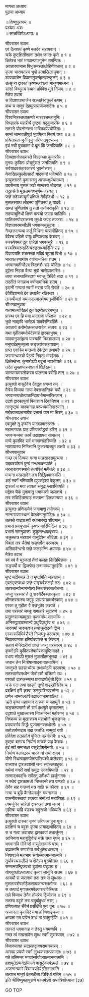 मागचा अध्याय  
पुढचा अध्याय  
  
॥ विष्णुपुराणम् ॥  
पञ्चमः अंशः  
॥ सप्तत्रिंशोऽध्यायः ॥  
  
श्रीपराशर उवाच  
एवं दैत्यवधं कृष्णे बलदेव सहायवान् ।  
चक्रे दुष्टक्षितीशानां तथैव जगतः कृते ॥ १ ॥  
क्षितेश्च भारं भगवान्फाल्गुनेन समन्वितः ।  
अवतारयामास विभुःसमस्ताक्षोहिणीवधात् ॥ २ ॥  
कृत्वा भारावतरणं भुवो हत्वाखिलान्नृपान् ।  
शापव्याजेन विप्राणामुपसंहृतवान्कुलम् ॥ ३ ॥  
उत्सृज्य द्वारकां कृष्णस्त्यक्त्वा मानुष्यमात्मनः ।  
सांशो विष्णुमयं स्थानं प्रविवेश मुने निजम् ॥ ४ ॥  
मैत्रेय उवाच  
स विप्रशापव्याजेन सञ्जह्रेस्वकुलं कथम् ।  
कथं च मानुषं देहमुत्ससर्जजनार्दनः ॥ ५ ॥  
श्रीपराशर उवाच  
विश्वमित्रस्तथाकण्वो नारदश्चमहामुनिः ।  
पिण्डारके महारीर्थे दृष्ट्वा यदुकुमारकैः ॥ ६ ॥  
ततस्ते यौवनोन्मत्ता भाविकार्यप्रचोदिताः ।  
साम्बं जाम्बवतीपुत्रं भूषयित्वा स्त्रियं यथा ॥ ७ ॥  
प्रश्रितास्तान्मुनीनूचुः प्रणिपातपुरःसरम् ।  
इयं स्त्री पुत्रकामा वै ब्रूत किं जनयिष्यति ॥ ८ ॥  
श्रीपराशर उवाच  
दिव्यज्ञानोपपन्नास्ते विप्रलब्धाः कुमारकैः ।  
मुनयः कुपिताः प्रोचुर्मुसलं जनयिष्यति ॥ ९ ॥  
सर्वयादवसंहारकारणं भुवनोत्तरम् ।  
येनाखिलकुलोत्सादौ यादवानां भविष्यति ॥ १० ॥  
इत्युक्तास्ते कुमारास्तु आचचक्षुर्यथातथम् ।  
उग्रसेनाय मुसलं जज्ञे साम्बस्य चोदरात् ॥ ११ ॥  
तदुग्रसेनो मुसलमयश्चूर्णमकारयत् ।  
जज्ञे तदेरकायूर्णं प्रक्षिप्तं तैर्महोदधौ ॥ १२ ॥  
मुसलस्याथ लोहस्य पूर्णितस्य तु यादवैः ।  
खण्डं चूर्णितशेषं तु ततो यत्तोमराकृति ॥ १३ ॥  
तदप्यम्बुनिधौ क्षिप्तं मत्स्यो जग्राह जालिभिः ।  
घातितस्योदरात्तस्य लुब्धो जग्रह तज्जराः ॥ १४ ॥  
विज्ञातपरमार्थोऽपि भगवान्मधुसूदनः ।  
नैच्छत्तदन्यथा कर्तुं विधिना यत्समीहितम् ॥ १५ ॥  
देवैश्च प्रहितो वायुः प्रणिपत्याह केशवम् ।  
रजस्येवमहं दूतः प्रहितो भगवन्सुरैः ॥ १६ ॥  
वस्वश्विमरुदादित्यरुद्रसाध्यादिभिः सह ।  
विज्ञापयति शक्रस्त्वां तदिदं श्रूयतां विभो ॥ १७ ॥  
भारावतरणार्थाय वर्षाणामधिकं शतम् ।  
भगवानवतीर्णोऽत्र त्रिदशशैः सह चोदितः ॥ १८ ॥  
दुर्वृत्ता निहता दैत्या भुवो भारोऽवतारितः ।  
त्वया सनाथास्त्रिदशा भवन्तु त्रिदिवे सदा ॥ १९ ॥  
तदतीतं जगन्नाथ वर्षाणामधिकं शतम् ।  
इदानीं गम्यतां स्वर्गो भवता यदि रोचते ॥ २० ॥  
देवैर्विज्ञाप्यते देव तथात्रैव रतिस्तव ।  
तत्स्थीयतां यथाकालमास्थेयमनुजीविभिः ॥ २१ ॥  
श्रीभगवानुवाच  
यत्त्वमात्थाखिलं दूत वेद्म्येतदहमप्युत ।  
प्रारब्ध एव हि मया यादवानां परिक्षयः ॥ २२ ॥  
भुवो नाद्यापि भारोऽयं यादवैरनिबर्हितैः ।  
अवतार्य करोम्येतत्सप्तरात्रेण सत्वरः ॥ २३ ॥  
यथा गृहीतमम्भोधेर्दत्त्वाहं द्वारकाभुवम् ।  
यादवानुपसंहृत्य यास्यामि त्रिदशालयम् ॥ २४ ॥  
मनुष्यदेहमुत्सृज्य सङ्कर्षणसहायवान् ।  
प्राप्त एवास्मि मन्तव्यो देवेन्द्रेण तथामरैः ॥ २५ ॥  
जरासन्धादयो येऽन्ये निहता भारहेतवः ।  
क्षितेस्तेभ्यः कुमारोऽपि यदूनां नापचीयते ॥ २६ ॥  
तदेतं सुमहाभारमवतार्य क्षितेरहम् ।  
यास्याम्यमरलोकस्य पालनाय ब्रवीहि तान् ॥ २७ ॥  
श्रीपराशर उवाच  
इत्युक्तो वासुदेवेन देवदूतः प्रणम्य तम् ।  
मैत्रेय दिव्यया गत्या देवराजान्तिकं ययौ ॥ २८ ॥  
भगवानप्यथोत्पातान्दिव्यभौमान्तरिक्षजान् ।  
ददर्श द्वारकापुर्यां विनाशाय दिवानिशम् ॥ २९ ॥  
तान्दृष्ट्वा यादवानाह पश्यध्वमतिदारुणान् ।  
महोत्पाताञ्चमायैषां प्रभासं याम मा चिरम् ॥ ३० ॥  
श्रीपराशर उवाच  
एवमुक्ते तु कृष्णेन यादवप्रवारस्ततः ।  
महाभागवतः प्राह प्रणिपत्योद्धवो हरिम् ॥ ३१ ॥  
भगवन्यन्मया कार्यं तदाज्ञापय साम्प्रतम् ।  
मन्ये कुलमिदं सर्वं भगवान्संहरिष्यति ॥ ३२ ॥  
नाशायास्य निमित्तानि कुलस्याच्युत लक्षये ॥ ३३ ॥  
श्रीभगवानुवाच  
गच्छ त्वं दिव्यया गत्या मत्प्रसादसमुत्थया ।  
यद्बदर्याश्रमं पुण्यं गन्धमादनपर्वते ।  
नरनारायणस्थाने तत्पवित्रं महीतले ॥ ३४ ॥  
मन्मना मत्प्रसादेन तत्र सिद्धिमवाप्स्यसि ।  
अहं स्वर्गं गमिष्यामि ह्युपसंहृत्य वैकुलम् ॥ ३५ ॥  
द्वारकां च मया त्यक्तां समुद्रः प्लावयिष्यति ।  
मद्वेश्म चैकं मुक्त्वातु भयान्मत्तो जलाशये ।  
तत्र सन्निहितश्चाहं भक्तानां हितकाम्यया ॥ ३६ ॥  
श्रीपराशर उवाच  
इत्युक्तः प्रणिपत्यैनं जगामाशु तपोवनम् ।  
नरनारायणस्थानं केशवेनानुमोदितः ॥ ३७ ॥  
ततस्ते यादवाःसर्वे रथानारुह्य शीघ्रगान् ।  
प्रभासं प्रययुःसार्धं कृष्णरामादिभिर्द्विज ॥ ३८ ॥  
प्रभासं समनुप्राप्ताः कुकुरान्धकवृष्णयः ।  
चक्रुस्तत्र महापानं वासुदेवेन चोदिताः ॥ ३९ ॥  
पिबतां तत्र चैतेषां सङ्घर्षेण परस्परम् ।  
अतिवादेन्धनो जज्ञे कलहाग्निः क्षयावहः ॥ ४० ॥  
मैत्रेय उवाच  
स्वं स्वं वै भुञ्जतां तेषां कलहः किन्निमित्तकः ।  
सङ्घर्षो वा द्विजश्रेष्ठ तन्ममाख्यातुमर्हसि ॥ ४१ ॥  
श्रीपराशर उवाच  
मृष्टं मदीयमन्नं ते न मृष्टमिति जल्पताम् ।  
मृष्टामृष्टकथा जज्ञे सङ्घर्षकलहौ ततः ॥ ४२ ॥  
ततश्चान्योन्यमभ्येत्य क्रिधसंरक्तलोचनाः ।  
जघ्नुः परस्परं ते तु शस्त्रैर्दैवबलात्कृताः ॥ ४३ ॥  
क्षीणशस्त्राश्च जगृहुः प्रत्यासन्नामथैरकाम् ॥ ४४ ॥  
एरका तु गृहीता वै वज्रभूतेव लक्ष्यते ।  
तया परस्परं जघ्नुः सम्प्रहारे सुदारुणे ॥ ४५ ॥  
प्रद्युम्नसाम्बप्रमुखाः कृतवर्माथ सात्यकिः ।  
अनिरुद्धादयश्चान्ये पृथुर्विपृथुरेव च ॥ ४६ ॥  
चारुवर्मा चारुकश्च तथाक्रूरादयो द्विज ।  
एरकारूपिभिर्वज्रैस्ते निजघ्नुः परस्परम् ॥ ४७ ॥  
निवारयामास हरिर्यादवांस्ते च केशवम् ।  
सहायं मेनिरेऽरीणां प्राप्तं जघ्नुः परस्परम् ॥ ४८ ॥  
कृष्णोऽपि कुपितस्तेषामेरकामुष्टिमाददे ।  
वधाय सोऽपि मुसलं मुष्टर्लौहमभूत्तदा ॥ ४९ ॥  
जघान तेन निःशेषान्यादवानाततायिनः ।  
जघ्नुस्ते सहसाभ्येत्य तथान्येऽपि परस्परम् ॥ ५० ॥  
ततश्चार्णवमध्येन जैत्रोऽसौ चक्रिणो रथः ।  
पश्यतो दारुकस्याथ प्रायादश्वैर्धृतो द्विज ॥ ५१ ॥  
चक्रं गदा तथा शार्ङ्ग तूणी शङ्खोसिरेव च ।  
प्रदक्षिणं हरिं कृत्वा जग्मुरादित्यवर्त्मना ॥ ५२ ॥  
क्षणेन नाभवत्कश्चिद्यादवानामघातितः ।  
ऋते कृष्णं महात्मानं दारुकं च महामुने ॥ ५३ ॥  
चङ्क्रम्यमाणौ तौ रामं वृक्षमूले कृतासनम् ।  
ददृशाते मुखाच्चास्य निष्क्रामन्तं महोरगम् ॥ ५४ ॥  
निष्क्रम्य स मुखात्तस्य महाभोगो भुजङ्गमः ।  
प्रययावर्णवं सिद्धैः पुज्यमानस्तथोरगैः ॥ ५५ ॥  
ततोऽर्घ्यमादाय तदा जलधिः सम्मुखं ययौ ।  
प्रविवेश ततस्तोयं पूजितः पन्नगोत्तमैः ॥ ५६ ॥  
दृष्ट्वा बलस्य निर्याणं दारुकं प्राह केशवः ।  
इदं सर्वं समाचक्ष्व वसुदेवोग्रसेनयोः ॥ ५७ ॥  
निर्याणं बलभद्रस्य यादवानां तथा क्षयम् ।  
योगो स्थित्वाहमप्येतत्परित्यक्ष्ये कलेवरम् ॥ ५८ ॥  
वाच्यश्च द्वारकावासी जनः सर्वस्तथाहुकः ।  
यथेमां नगरीं सर्वां समुद्रः प्लावयिष्यति ॥ ५९ ॥  
तस्माद्भवद्‌भिः सर्वैस्तु प्रतीक्ष्यो ह्यर्जुनागमः ।  
न स्थेयं द्वारकामध्ये निष्क्रान्ते तत्र पाण्डवे ॥ ६० ॥  
तेनैव सह गन्तव्यं यत्र याति स कौरवः ॥ ६१ ॥  
गत्वा च ब्रूहि कैन्तेयमर्जुनं वचनान्मम ।  
पालनीयस्त्वया शक्त्या जनोऽयं मत्परिग्रहः ॥ ६२ ॥  
त्वमर्जुनेन सहितो द्वारवत्यां तथा जनम् ।  
गृहीत्वा याहि वज्रश्च यदुराजो भविष्यति ॥ ६३ ॥  
श्रीपराशर उवाच  
इत्युक्तो दारुकः कृष्णं प्रणिपत्य पुनः पुनः ।  
प्रदक्षिणं च बहुशः कृत्वा प्रायाद्यथोदितम् ॥ ६४ ॥  
स च गत्वा तदाचष्ट द्वारकायां तथार्जुनम् ।  
आनिनाय महाबुद्धिर्वज्रं चक्रे तथा नृपम् ॥ ६५ ॥  
भगवानपि गोविन्दो वासुदेवात्मकं परम् ।  
ब्रह्मात्मनि समारोप्य सर्वभूतेष्वधारयत् ।  
निष्प्रपञ्चे महाभाग संयोज्यात्मानमात्मनि ।  
तुर्यावस्थसलीलं च शेतेस्म पुरुषोत्तमः ॥ ६६ ॥  
सम्मानयन्द्विजवचो दुर्वासा यदुवाच ह ।  
योगयुक्तोऽभवत्पादं कृत्वा जानुनि सत्तम ॥ ६७ ॥  
आययौ स जरानाम तदा तत्र स लुब्धकः ।  
मुसलावशेषलोहैकसायकन्यस्ततोमरः ॥ ६८ ॥  
स तत्पादं मृगाकरमवेक्ष्यारादविस्थितः ।  
तले विव्याध तेनैव तोमरेण द्विजोत्तम ॥ ६९ ॥  
ततश्च ददृशे तत्र चदुर्बाहुधरं नरम् ।  
प्रणिपत्याह चैवैनं प्रसीदेति पुनः पुनः ॥ ७० ॥  
अजानता कृतमिदं मया हरिणशङ्कया ।  
क्षम्यतां मम पापेन दग्धं मां त्रातुमर्हसि ॥ ७१ ॥  
श्रीपराशर उवाच  
ततस्तं भगवानाह न तेस्तु भयमण्वपि ।  
गच्छ त्वं मत्प्रसादेन लुब्ध स्वर्गं सुरास्पदम् ॥ ७२ ॥  
श्रीपराशर उवाच  
विमानमागतं सद्यस्तद्वाक्यसमनन्तरम् ।  
आरुह्य प्रययौ स्वर्गं लुब्धकस्तत्प्रसादतः ॥ ७३ ॥  
गते तस्मिन्स भगवान्संयोज्यात्मानमात्मनि ।  
ब्रह्मभूतेऽव्ययेऽचिन्त्ये वासुदेवमयेऽमले ॥ ७४ ॥  
अजन्मन्यमरे विष्णावप्रमेयेऽखिलात्मनि ।  
तत्याज मानुषं देहमतीत्य त्रिविधां गतिम् ॥ ७५ ॥  
इति श्रीविष्णुमहापुराणे पञ्चमेंऽशे सप्तत्रिंशोध्यायः (३७)  
  
GO TOP
